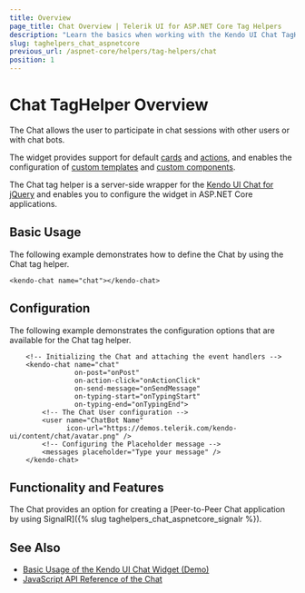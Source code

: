 ```yaml
---
title: Overview
page_title: Chat Overview | Telerik UI for ASP.NET Core Tag Helpers
description: "Learn the basics when working with the Kendo UI Chat TagHelper for ASP.NET Core (MVC 6 or ASP.NET Core MVC)."
slug: taghelpers_chat_aspnetcore
previous_url: /aspnet-core/helpers/tag-helpers/chat
position: 1
---
```


# Chat TagHelper Overview

The Chat allows the user to participate in chat sessions with other users or with chat bots.

The widget provides support for default [cards](http://docs.telerik.com/kendo-ui/controls/conversational-ui/chat/overview#default-cards) and [actions](http://docs.telerik.com/kendo-ui/controls/conversational-ui/chat/overview#default-actions), and enables the configuration of [custom templates](http://docs.telerik.com/kendo-ui/controls/conversational-ui/chat/overview#custom-templates) and [custom components](http://docs.telerik.com/kendo-ui/controls/conversational-ui/chat/overview#custom-components).

The Chat tag helper is a server-side wrapper for the [Kendo UI Chat for jQuery](https://demos.telerik.com/kendo-ui/chat/index) and enables you to configure the widget in ASP.NET Core applications.

## Basic Usage

The following example demonstrates how to define the Chat by using the Chat tag helper.

    <kendo-chat name="chat"></kendo-chat>

## Configuration

The following example demonstrates the configuration options that are available for the Chat tag helper.

```
    <!-- Initializing the Chat and attaching the event handlers -->
    <kendo-chat name="chat"
                on-post="onPost"
                on-action-click="onActionClick"
                on-send-message="onSendMessage"
                on-typing-start="onTypingStart"
                on-typing-end="onTypingEnd">
        <!-- The Chat User configuration -->
        <user name="ChatBot Name"
              icon-url="https://demos.telerik.com/kendo-ui/content/chat/avatar.png" />
        <!-- Configuring the Placeholder message -->
        <messages placeholder="Type your message" />
    </kendo-chat>
```

## Functionality and Features

The Chat provides an option for creating a [Peer-to-Peer Chat application by using SignalR]({% slug taghelpers_chat_aspnetcore_signalr %}).

## See Also

* [Basic Usage of the Kendo UI Chat Widget (Demo)](https://demos.telerik.com/kendo-ui/chat/index)
* [JavaScript API Reference of the Chat](http://docs.telerik.com/kendo-ui/api/javascript/ui/chat)
